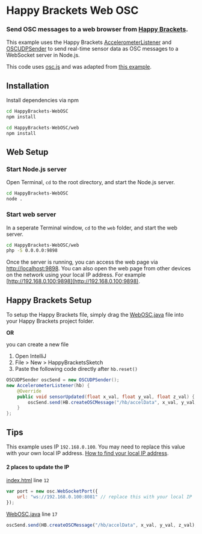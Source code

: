 # Happy Brackets Web OSC

### Send OSC messages to a web browser from [Happy Brackets](https://happybrackets.net/).  

This example uses the Happy Brackets [AccelerometerListener](https://www.happybrackets.net/doc/net/happybrackets/device/sensors/AccelerometerListener.html) and [OSCUDPSender](https://www.happybrackets.net/doc/net/happybrackets/core/OSCUDPSender.html) to send real-time sensor data as OSC messages to a WebSocket server in Node.js.  

This code uses [osc.js](https://github.com/colinbdclark/osc.js/) and was adapted from [this example](https://github.com/colinbdclark/osc.js-examples/tree/master/udp-browser).

## Installation
 Install dependencies via npm
```bash 
cd HappyBrackets-WebOSC
npm install
```
```sh 
cd HappyBrackets-WebOSC/web
npm install
```

## Web Setup
### Start  Node.js server
Open Terminal, `cd` to the root directory, and start the Node.js server. 
```bash 
cd HappyBrackets-WebOSC
node .
```
### Start web server
In a seperate Terminal window, `cd` to the `web` folder, and start the web server. 
```bash
cd HappyBrackets-WebOSC/web
php -S 0.0.0.0:9898
```
Once the server is running, you can access the web page via [http://localhost:9898](http://localhost:9898).  You can also open the web page from other devices on the network using your local IP address. For example [http://192.168.0.100:9898](http://192.168.0.100:9898).

## Happy Brackets Setup
To setup the Happy Brackets file, simply drag the [WebOSC.java](WebOSC.java) file into your Happy Brackets project folder. 

**OR** 

you can create a new file 
1. Open IntelliJ
2. File > New > HappyBracketsSketch
3. Paste the following code directly after `hb.reset()`
```java 
OSCUDPSender oscSend = new OSCUDPSender();  
new AccelerometerListener(hb) {  
    @Override
    public void sensorUpdated(float x_val, float y_val, float z_val) {
        oscSend.send(HB.createOSCMessage("/hb/accelData", x_val, y_val, z_val), "0.0.0.0", 7400);  
    }
};
```

## Tips
This example uses IP `192.168.0.100`.  You may need to replace this value with your own local IP address.   [How to find your local IP address](https://apple.stackexchange.com/a/212207).

#### 2 places to update the IP
[index.html](/web/index.html) line `12`
```javascript
var port = new osc.WebSocketPort({
    url: "ws://192.168.0.100:8081" // replace this with your local IP
});
```
[WebOSC.java](WebOSC.java) line `17`
```javascript
oscSend.send(HB.createOSCMessage("/hb/accelData", x_val, y_val, z_val), "192.168.0.100", 7400);
```
